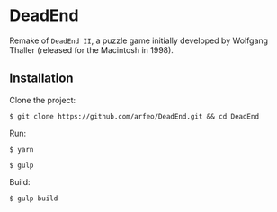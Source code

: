 # DeadEnd

Remake of `DeadEnd II`, a puzzle game initially developed by Wolfgang Thaller (released for the Macintosh in 1998).

## Installation

Clone the project:

```
$ git clone https://github.com/arfeo/DeadEnd.git && cd DeadEnd
```

Run:

```
$ yarn
```

```
$ gulp
```

Build:

```
$ gulp build
```
